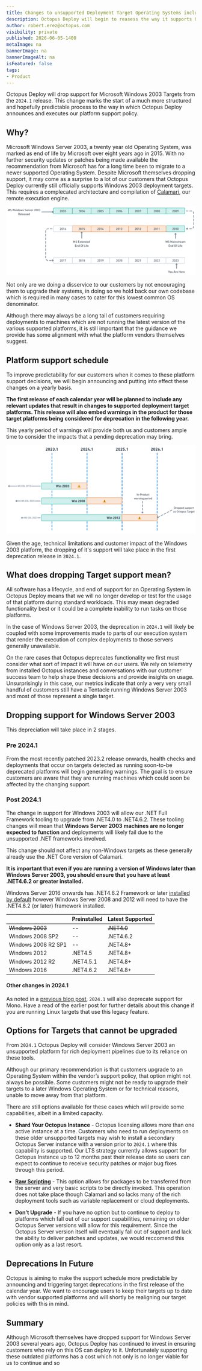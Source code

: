 ```yaml
---
title: Changes to unsupported Deployment Target Operating Systems include removing support for Windows 2003
description: Octopus Deploy will begin to reasess the way it supports Operating Systems for Deployment Targets. Outdated platforms such as Windows 2003 will be dropped from 2024.1
author: robert.erez@octopus.com
visibility: private
published: 2026-06-05-1400
metaImage: na
bannerImage: na
bannerImageAlt: na
isFeatured: false
tags: 
- Product
---
```


Octopus Deploy will drop support for Microsoft Windows 2003 Targets from the `2024.1` release. This change marks the start of a much more structured and hopefully predictable process to the way in which Octopus Deploy announces and executes our platform support policy.

## Why?
Microsoft Windows Server 2003, a twenty year old Operating System, was marked as end of life by Microsoft over eight years ago in 2015. With no further security updates or patches being made available the recommendation from Microsoft has for a long time been to migrate to a newer supported Operating System. Despite Microsoft themselves dropping support, it may come as a surprise to a lot of our customers that Octopus Deploy currently still officially supports Windows 2003 deployment targets. This requires a complecated architecture and compilation of [Calamari](https://octopus.com/docs/octopus-rest-api/calamari), our remote execution engine. 

![Microsoft Windows 2003 Support Timeline](ms-win-2003-support-timeline.png)

Not only are we doing a disservice to our customers by not encouraging them to upgrade their systems, in doing so we hold back our own codebase which is required in many cases to cater for this lowest common OS denominator.

Although there may always be a long tail of customers requiring deployments to machines which are not running the latest version of the various supported platforms, it is still important that the guidance we provide has some alignment with what the platform vendors themselves suggest. 

## Platform support schedule

To improve predictability for our customers when it comes to these platform support decisions, we will begin announcing and putting into effect these changes on a yearly basis. 

**The first release of each calendar year will be planned to include any relevant updates that result in changes to supported deployment target platforms. This release will also embed warnings in the product for those target platforms being considered for deprecation in the following year.**

 This yearly period of warnings will provide both us and customers ample time to consider the impacts that a pending deprecation may bring.

 ![Deprecation Timeline](timeline.png)

 Given the age, technical limitations and customer impact of the Windows 2003 platform, the dropping of it's support will take place in the first deprecation release in `2024.1`.

## What does dropping Target support mean?                                                
All software has a lifecycle, and end of support for an Operating System in Octopus Deploy means that we will no longer develop or test for the usage of that platform during standard workloads. This may mean degraded functionality best or it could be a complete inability to run tasks on those platforms. 

In the case of Windows Server 2003, the deprecation in `2024.1` will likely be coupled with some improvements made to parts of our execution system that render the execution of complex deployments to those servers generally unavailable. 

On the rare cases that Octopus deprecates functionality we first must consider what sort of impact it will have on our users. We rely on telemetry from installed Octopus instances and conversations with our customer success team to help shape these decisions and provide insights on usage. Unsurprisingly in this case, our metrics indicate that only a very very small handful of customers still have a Tentacle running Windows Server 2003 and most of those represent a single target.
                                                                                                    
## Dropping support for Windows Server 2003 

This depreciation will take place in 2 stages. 

### Pre 2024.1
From the most recently patched 2023.2 release onwards, health checks and deployments that occur on targets detected as running soon-to-be deprecated platforms will begin generating warnings. The goal is to ensure customers are aware that they are running machines which could soon be affected by the changing support. 

### Post 2024.1
The change in support for Windows 2003 will allow our .NET Full Framework tooling to upgrade from .NET4.0 to .NET4.6.2. These tooling changes will mean that **Windows Server 2003 machines are no longer expected to function** and deployments will likely fail due to the unsupported .NET frameworks involved. 

This change should not affect any non-Windows targets as these generally already use the .NET Core version of Calamari.

**It is important that even if you are running a version of Windows later than Windows Server 2003, you should ensure that you have at least .NET4.6.2 or greater installed.** 

Windows Server 2016 onwards has .NET4.6.2 Framework or later [installed by default](https://learn.microsoft.com/en-us/dotnet/framework/get-started/system-requirements) however Windows Server 2008 and 2012 will need to have the .NET4.6.2 (or later) framework installed. 

||Preinstalled|Latest Supported|
|---|---|---|
|~~Windows 2003~~| -- |~~.NET4.0~~|
|Windows 2008 SP2| -- |.NET4.6.2|
|Windows 2008  R2 SP1| -- |.NET4.8+|
|Windows 2012|.NET4.5|.NET4.8+|
|Windows 2012 R2|.NET4.5.1|.NET4.8+|
|Windows 2016|.NET4.6.2|.NET4.8+|

#### Other changes in 2024.1
As noted in a [previous blog post](https://octopus.com/blog/deprecating-mono), `2024.1` will also deprecate support for Mono. Have a read of the earlier post for further details about this change if you are running Linux targets that use this legacy feature.

## Options for Targets that cannot be upgraded
From `2024.1` Octopus Deploy will consider Windows Server 2003 an unsupported platform for rich deployment pipelines due to its reliance on these tools.

Although our primary recommendation is that customers upgrade to an Operating System within the vendor’s support policy, that option might not always be possible. Some customers might not be ready to upgrade their targets to a later Windows Operating System or for technical reasons, unable to move away from that platform. 

There are still options available for these cases which will provide some capabilities, albeit in a limited capacity.

* **Shard Your Octopus Instance** - Octopus licensing allows more than one active instance at a time. Customers who need to run deployments on these older unsupported targets may wish to install a secondary Octopus Server instance with a version prior to `2024.1` where this capability is supported. Our LTS strategy currently allows support for Octopus Instance up to 12 months past their release date so users can expect to continue to receive security patches or major bug fixes through this period. 

* **[Raw Scripting](https://octopus.com/docs/deployments/custom-scripts/raw-scripting)** - This option allows for packages to be transferred from the server and very basic scripts to be directly invoked. This operation does not take place though Calamari and so lacks many of the rich deployment tools such as variable replacement or cloud deployments. 

* **Don’t Upgrade** - If you have no option but to continue to deploy to platforms which fall out of our support capabilities, remaining on older Octopus Server versions will allow for this requirement. Since the Octopus Server version itself will eventually fall out of support and lack the ability to deliver patches and updates, we would reccomend this option only as a last resort.

## Deprecations In Future
Octopus is aiming to make the support schedule more predictable by announcing and triggering target deprecations in the first release of the calendar year. We want to encourage users to keep their targets up to date with vendor supported platforms and will shortly be realigning our target policies with this in mind. 

## Summary
Although Microsoft themselves have dropped support for Windows Server 2003 several years ago, Octopus Deploy has continued to invest in ensuring customers who rely on this OS can deploy to it. Unfortunately supporting these outdated platforms has a cost which not only is no longer viable for us to continue and so
